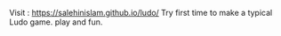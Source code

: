Visit : https://salehinislam.github.io/ludo/
Try first time to make a typical Ludo game. play and fun.
